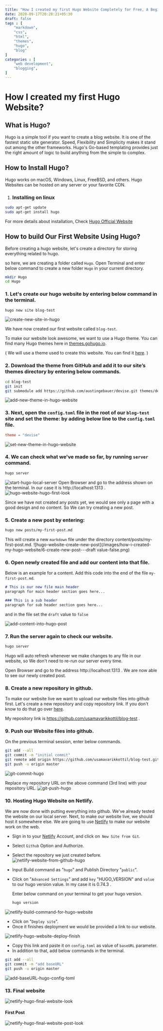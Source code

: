 ```yaml
---
title: "How I created my first Hugo Website Completely for Free, A Beginner's Guide"
date: 2020-09-17T20:28:21+05:30
draft: false
tags : [
    "markdown",
    "css",
    "html",
    "themes",
    "hugo",
    "blog"
]
categories : [
    "web development",
    "blogging",
]
---
```


# How I created my first Hugo Website?

## What is Hugo?
Hugo is a simple tool if you want to create a blog website. It is one of the fastest static site generator. Speed, Flexibility and Simplicity makes it stand out among the other frameworks. Hugo's Go-based templating provides just the right amount of logic to build anything from the simple to complex.

## How to Install Hugo?
Hugo works on macOS, Windows, Linux, FreeBSD, and others.
Hugo Websites can be hosted on any server or your favorite CDN.

1. ### Installing on linux
```bash
sudo apt-get update
sudo apt-get install hugo
```
For more details about installation, Check [Hugo Official Website](https://gohugo.io/getting-started/installing/)

## How to build Our First Website Using Hugo?

Before creating a hugo website, let's create a directory for storing everything related to hugo.

so here, we are creating a folder called `Hugo`. Open Terminal and enter below command to create a new folder `Hugo` in your current directory. 

```bash
mkdir Hugo
cd Hugo
```
### 1. Let's create our hugo website by entering below command in the terminal.

```bash
hugo new site blog-test
```
![create-new-site-in-hugo](/images/how-i-created-my-hugo-website/1-mkdir-new-site.png)

We have now created our first website called `blog-test`. 

To make our website look awesome, we want to use a Hugo theme. You can find many Hugo themes here in [themes.gohugo.io](https://themes.gohugo.io/). 

( We will use a theme used to create this website. You can find it [here](https://themes.gohugo.io/devise). )

### 2. Download the theme from GitHub and add it to our site’s themes directory by entering below commands.
```bash
cd blog-test
git init
git submodule add https://github.com/austingebauer/devise.git themes/devise
```

![add-new-theme-in-hugo-website](/images/how-i-created-my-hugo-website/2-git-init-git-submodule-add.png)

### 3. Next, open the `config.toml` file in the root of our `blog-test` site and set the theme: by adding below line to the `config.toml` file.

```toml
theme = "devise"
```
![set-new-theme-in-hugo-website](/images/how-i-created-my-hugo-website/3-theme=devise.png)

### 4. We can check what we've made so far, by running `server` command.
```bash
hugo server
```
![start-hugo-local-server](/images/how-i-created-my-hugo-website/4-hugo-server.png)
Open Browser and go to the address shown on the terminal. In our case it is http://localhost:1313 .
![hugo-website-hugo-first-look](/images/how-i-created-my-hugo-website/5-website-first-look.png)

Since we have not created any posts yet, we would see only a page with a good design and no content. So We can try creating a new post.

### 5. Create a new post by entering:

```bash
hugo new posts/my-first-post.md
```
This will create a new `markdown` file under the directory content/posts/my-first-post.md.
![hugo-website-create-new-post](/images/how-i-created-my-hugo-website/6-create-new-post---draft value-false.png)


### 6. Open newly created file and add our content into that file.
        
Below is an example for a content. Add this code into the end of the file `my-first-post.md`.
```markdown
# This is our new file main header
paragraph for main header section goes here...

### This is a sub header
paragraph for sub header section goes here...
```
and in the file set the `draft` value to `false`  

![add-content-into-hugo-post](/images/how-i-created-my-hugo-website/7-first-post.png)

### 7. Run the server again to check our website.
```bash
hugo server
```
Hugo will auto refresh whenever we make changes to any file in our website, so We don't need to re-run our server every time.

Open Browser and go to the address http://localhost:1313 .
We are now able to see our newly created post.

### 8. Create a new repository in github.

To make our website live we want to upload our website files into github first. Let's create a new repository and copy repository link.
If you don't know to do that go over [here](https://google.com/search?q=create%20a%20new%20github%20repository).

My repository link is https://github.com/usamavarikkottil/blog-test .

### 9. Push our Website files into github.

On the previous terminal session, enter below commands.
```bash
git add --all
git commit -m "initial commit"
git remote add origin https://github.com/usamavarikkottil/blog-test.git
git push -u origin master
```
![git-commit-hugo](/images/how-i-created-my-hugo-website/8-git-commit--add-origin.png)

Replace my repository URL on the above command (3rd line) with your repository URL.
![git-push-hugo](/images/how-i-created-my-hugo-website/9-git-push.png)
### 10. Hosting Hugo Website on Netlify.

We are now done with putting everything into github. We've already tested the website on our local server. Next, to make our website live, we should host it somewhere else. We are going to use [Netlify](https://app.netlify.com/) to make our website work on the web.

   * Sign in to your [Netlify](https://app.netlify.com/) Account, and click on` New Site from Git`.
   * Select `Github` Option and Authorize.
   * Select the repository we just created before.
   ![netlify-website-from-github-hugo](/images/how-i-created-my-hugo-website/10-netlify-select-repo.png)
   * Input Build command as "`hugo`" and Publish Directory "`public`".
   * Click on "` Advanced Settings `" and add `key` "HUGO_VERSION" and `value` to our hugo version value. In my case it is 0.74.3 . 

        Enter below command on your terminal to get your hugo version.
        ```bash
        hugo version 
        ```

![netlify-build-command-for-hugo-website](/images/how-i-created-my-hugo-website/11-add-env-variable-and-deploy.png)
   * Click on "`Deploy site`".
   * Once it finishes deployment we would be provided a link to our website.
   

![netlify-hugo-website-deploy-finish](/images/how-i-created-my-hugo-website/12-finish-deploy.png)
   * Copy this link and paste it on `config.toml` as value of `baseURL` parameter.
   * In addition to that, add below commands in the terminal.

```bash
git add --all
git commit -m "add baseURL"
git push -u origin master
```

![add-baseURL-hugo-config-toml](/images//how-i-created-my-hugo-website/14-add-base-url-git-push.png)

### 13. Final website
![netlify-hugo-final-website-look](/images/how-i-created-my-hugo-website/13-final-website.png)

#### First Post

![netlify-hugo-final-website-post-look](/images/how-i-created-my-hugo-website/15-final-website-post-1.png)